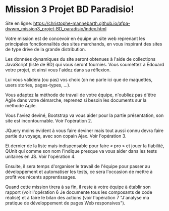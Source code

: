 # Mission 3 Projet BD Paradisio!

Site en ligne: https://christophe-mannebarth.github.io/afpa-dwwm_mission3_projet-BD_paradisio/index.html

Votre mission est de concevoir en équipe un site web reprenant les principales fonctionnalités des sites marchands, 
en vous inspirant des sites de type drive de la grande distribution. 

Les données dynamiques du site seront obtenues à l'aide de collections JavaScript (liste de BD) qui vous seront fournies.
Vous soumettez à Édouard votre projet, et ainsi vous l'aidez dans sa réflexion.

Lui vous validera (ou pas) vos choix (on ne parle ici que de maquettes, users stories, pages-types, ...).

Vous adaptez la méthode de travail de votre équipe, n'oubliez pas d'être Agile dans votre démarche, 
reprenez si besoin les documents sur la méthode Agile.

Vous l'aviez deviné, Bootstrap va vous aider pour la partie présentation, son site est incontournable. Voir l'opération 2.

JQuery moins évident à vous faire deviner mais tout aussi connu devra faire partie du voyage, 
avec son copain Ajax. Voir l'opération 3.

Et dernier de la liste mais indispensable pour faire « pro » et jouer la fiabilité, 
QUnit qui comme son nom l'indique presque va vous aider dans les tests unitaires en JS. Voir l'opération 4.

Ensuite, il sera temps d'organiser le travail de l'équipe pour passer au développement et automatiser les tests, 
ce sera l'occasion de mettre à profit vos récents apprentissages.

Quand cette mission tirera à sa fin, il reste à votre équipe à établir son rapport 
(voir l'opération 6 Je documente tous les composants de code réalisé) et à faire le bilan des actions 
(voir l'opération 7 "J'analyse ma pratique de développement de pages Web responsives").
